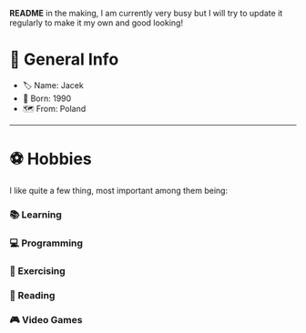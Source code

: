 **README** in the making, I am currently very busy but I will try to update it regularly to make it my own and good looking!

# 📄 General Info
- 🏷 Name: Jacek
- 🍼 Born: 1990
- 🗺 From: Poland

---

# ⚽️ Hobbies

I like quite a few thing, most important among them being:

### 📚 Learning
### 💻 Programming
### 🥊 Exercising
### 📖 Reading
### 🎮 Video Games